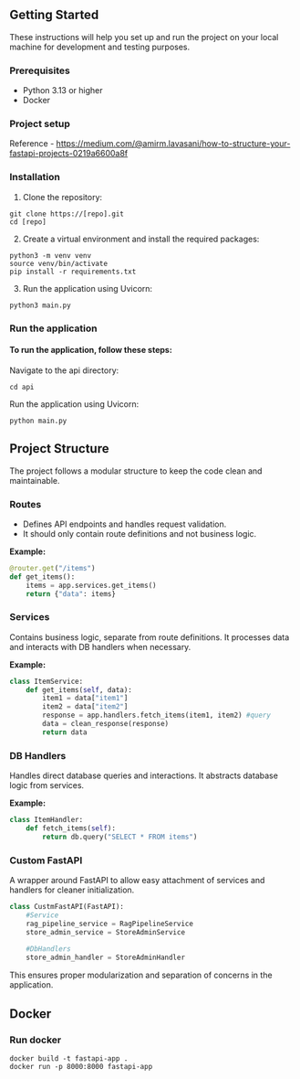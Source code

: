 
## Getting Started

These instructions will help you set up and run the project on your local machine for development and testing purposes.

### Prerequisites

- Python 3.13 or higher
- Docker

### Project setup

Reference - https://medium.com/@amirm.lavasani/how-to-structure-your-fastapi-projects-0219a6600a8f

### Installation

1. Clone the repository:

```
git clone https://[repo].git
cd [repo]
```

2. Create a virtual environment and install the required packages:

```
python3 -m venv venv
source venv/bin/activate
pip install -r requirements.txt
```

3. Run the application using Uvicorn:

```
python3 main.py
```

### Run the application

#### To run the application, follow these steps:

Navigate to the api directory:

```
cd api
```
Run the application using Uvicorn:
```
python main.py
```

## Project Structure

The project follows a modular structure to keep the code clean and maintainable.

### Routes

* Defines API endpoints and handles request validation.
* It should only contain route definitions and not business logic.

**Example:**

```python
@router.get("/items")
def get_items():
    items = app.services.get_items()
    return {"data": items}
```

### Services

Contains business logic, separate from route definitions. It processes data and interacts with DB handlers when necessary.

**Example:**

```python
class ItemService:
    def get_items(self, data):
        item1 = data["item1"]
        item2 = data["item2"]
        response = app.handlers.fetch_items(item1, item2) #query
        data = clean_response(response)
        return data
```

### DB Handlers

Handles direct database queries and interactions. It abstracts database logic from services.

**Example:**

```python
class ItemHandler:
    def fetch_items(self):
        return db.query("SELECT * FROM items")
```

### Custom FastAPI

A wrapper around FastAPI to allow easy attachment of services and handlers for cleaner initialization.

```python
class CustmFastAPI(FastAPI):
    #Service
    rag_pipeline_service = RagPipelineService
    store_admin_service = StoreAdminService
    
    #DbHandlers
    store_admin_handler = StoreAdminHandler
```
This ensures proper modularization and separation of concerns in the application.

## Docker

### Run docker

```
docker build -t fastapi-app .
docker run -p 8000:8000 fastapi-app
```
